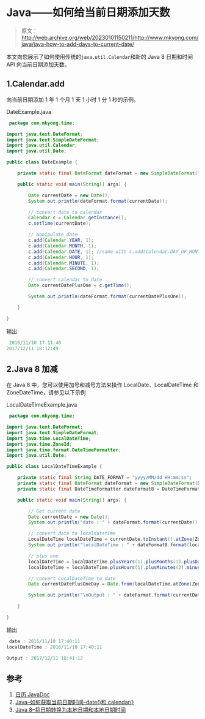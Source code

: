 # Java——如何给当前日期添加天数

> 原文：<http://web.archive.org/web/20230101150211/http://www.mkyong.com/java/java-how-to-add-days-to-current-date/>

本文向您展示了如何使用传统的`java.util.Calendar`和新的 Java 8 日期和时间 API 向当前日期添加天数。

## 1.Calendar.add

向当前日期添加 1 年 1 个月 1 天 1 小时 1 分 1 秒的示例。

DateExample.java

```java
 package com.mkyong.time;

import java.text.DateFormat;
import java.text.SimpleDateFormat;
import java.util.Calendar;
import java.util.Date;

public class DateExample {

    private static final DateFormat dateFormat = new SimpleDateFormat("yyyy/MM/dd HH:mm:ss");

    public static void main(String[] args) {

        Date currentDate = new Date();
        System.out.println(dateFormat.format(currentDate));

        // convert date to calendar
        Calendar c = Calendar.getInstance();
        c.setTime(currentDate);

        // manipulate date
        c.add(Calendar.YEAR, 1);
        c.add(Calendar.MONTH, 1);
        c.add(Calendar.DATE, 1); //same with c.add(Calendar.DAY_OF_MONTH, 1);
        c.add(Calendar.HOUR, 1);
        c.add(Calendar.MINUTE, 1);
        c.add(Calendar.SECOND, 1);

        // convert calendar to date
        Date currentDatePlusOne = c.getTime();

        System.out.println(dateFormat.format(currentDatePlusOne));

    }

} 
```

输出

```java
 2016/11/10 17:11:48
2017/12/11 18:12:49 
```

## 2.Java 8 加减

在 Java 8 中，您可以使用加号和减号方法来操作 LocalDate、LocalDateTime 和 ZoneDateTime，请参见以下示例

LocalDateTimeExample.java

```java
 package com.mkyong.time;

import java.text.DateFormat;
import java.text.SimpleDateFormat;
import java.time.LocalDateTime;
import java.time.ZoneId;
import java.time.format.DateTimeFormatter;
import java.util.Date;

public class LocalDateTimeExample {

    private static final String DATE_FORMAT = "yyyy/MM/dd HH:mm:ss";
    private static final DateFormat dateFormat = new SimpleDateFormat(DATE_FORMAT);
    private static final DateTimeFormatter dateFormat8 = DateTimeFormatter.ofPattern(DATE_FORMAT);

    public static void main(String[] args) {

		// Get current date
        Date currentDate = new Date();
        System.out.println("date : " + dateFormat.format(currentDate));

        // convert date to localdatetime
        LocalDateTime localDateTime = currentDate.toInstant().atZone(ZoneId.systemDefault()).toLocalDateTime();
        System.out.println("localDateTime : " + dateFormat8.format(localDateTime));

        // plus one
        localDateTime = localDateTime.plusYears(1).plusMonths(1).plusDays(1);
        localDateTime = localDateTime.plusHours(1).plusMinutes(2).minusMinutes(1).plusSeconds(1);

        // convert LocalDateTime to date
        Date currentDatePlusOneDay = Date.from(localDateTime.atZone(ZoneId.systemDefault()).toInstant());

        System.out.println("\nOutput : " + dateFormat.format(currentDatePlusOneDay));

    }

} 
```

输出

```java
 date : 2016/11/10 17:40:11
localDateTime : 2016/11/10 17:40:11

Output : 2017/12/11 18:41:12 
```

## 参考

1.  [日历 JavaDoc](http://web.archive.org/web/20221006190628/https://docs.oracle.com/javase/8/docs/api/java/util/Calendar.html)
2.  [Java–如何获取当前日期时间–date()和 calendar()](http://web.archive.org/web/20221006190628/https://www.mkyong.com/java/java-how-to-get-current-date-time-date-and-calender/)
3.  [Java 8–将日期转换为本地日期和本地日期时间](http://web.archive.org/web/20221006190628/https://www.mkyong.com/java8/java-8-convert-date-to-localdate-and-localdatetime/)

<input type="hidden" id="mkyong-current-postId" value="14073">